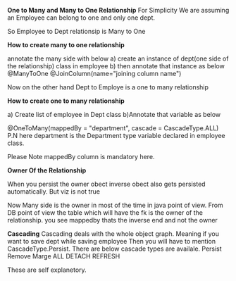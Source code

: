 **One to Many and Many to One Relationship**
For Simplicity We are assuming an Employee can belong to one and only one dept.

So Employee to Dept relationsip is Many to One

**How to create many to one relationship**

annotate the many side with below
 a) create an instance of dept(one side of the relationship) class in employee
 b) then annotate that instance as below
@ManyToOne
@JoinColumn(name="joining column name")

Now on the other hand Dept to Employe is a one to many relationship

**How to create one to many relationship**

a) Create list of employee in Dept class
b)Annotate that variable as below

@OneToMany(mappedBy = "department", cascade = CascadeType.ALL) P.N here department is the Department type variable declared in employee class.

Please Note mappedBy column is mandatory here.

**Owner Of the Relationship**

When you persist the owner obect inverse obect also gets persisted automatically. But viz is not true

Now Many side is the owner in most of the time in java point of view.
From DB point of view the table which will have the fk is the owner of the relationship.
you see mappedby thats the inverse end and not the owner

**Cascading**
Cascading deals with the whole object graph. Meaning if you want to save dept while saving employee
Then you will have to mention CascadeType.Persist.
There are below cascade types are availale.
Persist
Remove
Marge
ALL
DETACH
REFRESH


These are self explanetory.